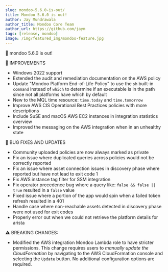 ```yaml
---
slug: mondoo-5.6.0-is-out/
title: Mondoo 5.6.0 is out!
author: Jay Mundrawala
author_title: Mondoo Core Team
author_url: https://github.com/jaym
tags: [release, mondoo]
image: /img/featured_img/mondoo-feature.jpg
---
```


🥳 mondoo 5.6.0 is out!

🧹 IMPROVEMENTS

- Windows 2022 support
- Extended the audit and remediation documentation on the AWS policy
- Update "Mondoo Platform End-of-Life Policy" to use the `sh` built-in `command` instead of `which` to determine if an executable is in the path since not all platforms have which by default
- New to the MQL time resource: `time.today` and `time.tomorrow`
- Improve AWS CIS Operational Best Practices policies with more descriptions
- Include SuSE and macOS AWS EC2 instances in integration statistics overview
- Improved the messaging on the AWS integration when in an unhealthy state

🐛 BUG FIXES AND UPDATES

- Community uploaded policies are now always marked as private
- Fix an issue where duplicated queries across policies would not be correctly reported
- Fix an issue where asset connection issues in discovery phase where reported but have not lead to exit code 1
- Fix AWS instance tag filter for SSM integration
- Fix operator precedence bug where a query like: `false && false || true` resulted in a `false` value
- Fixed issue where a portion of the app would spin when a failed token refresh resulted in a 401
- Handle case where non-reachable assets detected in discovery phase were not used for exit codes
- Properly error out when we could not retrieve the platform details for arista

⚠️ BREAKING CHANGES:

- Modified the AWS integration Mondoo Lambda role to have stricter permissions. This change requires users to _manually update the CloudFormation_ by navigating to the AWS CloudFormation console and selecting the `Update` button. No additional configuration options are required.
